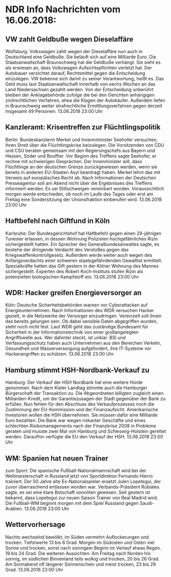 # NDR Info Nachrichten vom 16.06.2018:


## VW zahlt Geldbuße wegen Dieselaffäre
Wolfsburg: Volkswagen zahlt wegen der Dieselaffäre nun auch in Deutschland eine Geldbuße. Sie beläuft sich auf eine Milliarde Euro. Die Staatsanwaltschaft Braunschweig hat die Geldbuße verhängt. Sie sieht es als erwiesen an, dass Volkswagen Aufsichtspflichten verletzt hat. Der Autobauer verzichtet darauf, Rechtsmittel gegen die Entscheidung einzulegen. VW bekenne sich damit zu seiner Verantwortung, heißt es. Das Geld muss laut Staatsanwaltschaft innerhalb von sechs Wochen an das Land Niedersachsen gezahlt werden. Von der Entscheidung unberührt bleiben der Anklagebehörde zufolge die bei den Gerichten anhängigen zivilrechtlichen Verfahren, etwa die Klagen der Autokäufer. Außerdem liefen in Braunschweig weiter strafrechtliche Ermittlungsverfahren gegen derzeit insgesamt 49 Personen. 13.06.2018 23:00 Uhr 

## Kanzleramt: Krisentreffen zur Flüchtlingspolitik
Berlin: 	Bundeskanzlerin Merkel und Innennminister Seehofer versuchen, ihren Streit über die Flüchtlingskrise beizulegen. Die Vorsitzenden von CDU und CSU beraten gemeinsam mit den Regierungschefs aus Bayern und Hessen, Söder und Bouffier. Vor Beginn des Treffens sagte Seehofer, er rechne mit schwierigen Gesprächen. Der Innenminister will, dass Flüchtlinge an der deutschen Grenze zurückgewiesen werden, wenn sie bereits in anderen EU-Staaten Asyl beantragt haben. Merkel lehnt das mit Verweis auf europäisches Recht ab. Nach Informationen der Deutschen Presseagentur soll am Abend nicht über die Ergebnisses des Treffens informiert werden. Es sei Stillschweigen vereinbart worden. Voraussichtlich morgen werde entschieden, ob noch im Laufe des Tages oder erst am Freitag eine Sondersitzung der Unionsfraktion einberufen wird. 13.06.2018 23:00 Uhr 

## Haftbefehl nach Giftfund in Köln
Karlsruhe: Der Bundesgerichtshof hat Haftbefehl gegen einen 29-jährigen Tunesier erlassen, in dessen Wohnung Polizisten hochgefährliches Rizin sichergestellt hatten. Ein Sprecher des Generalbundesanwaltes sagte, es bestehe der dringende Verdacht des Verstoßes gegen das Kriegswaffenkontrollgesetz. Außerdem werde weiter auch wegen des Anfangsverdachts einer schweren staatsgefährdenden Gewalttat ermittelt. Spezialkräfte hatten das Gift gestern in der Kölner Wohnung des Mannes sichergestellt. Experten des Robert Koch-Instituts stufen Rizin als potenziellen biologischen Kampfstoff ein. 13.06.2018 23:00 Uhr 

## WDR: Hacker greifen Energieversorger an
Köln:			Deutsche Sicherheitsbehörden warnen vor Cyberattacken auf Energieunternehmen. Nach Informationen des WDR versuchen Hacker gezielt, in die Netzwerke der Versorger einzudringen. Vereinzelt soll ihnen das bereits gelungen sein. Ob dabei sensible Daten abgegriffen wurden, steht noch nicht fest. Laut WDR geht das zuständige Bundesamt für Sicherheit in der Informationstechnik von einer großangelegten Angriffswelle aus. Wer dahinter steckt, ist unklar. BSI und Verfassungsschutz haben auch Unternehmen aus den Bereichen Verkehr, Gesundheit und Wasserversorgung aufgefordert, ihre IT-Systeme vor Hackerangriffen zu schützen. 13.06.2018 23:00 Uhr 

## Hamburg stimmt HSH-Nordbank-Verkauf zu
Hamburg: Der Verkauf der HSH Nordbank hat eine weitere Hürde genommen. Nach dem Kieler Landtag stimmte auch die Hamburger Bürgerschaft der Transaktion zu. Die Abgeordneten billigten zugleich einen Milliarden-Kredit, um die Garantiezusagen der Stadt gegenüber der Bank zu erfüllen. Nun fehlen für den Abschluss des Verkaufprozesses noch die Zustimmung der EU-Kommission und der Finanzaufsicht. Amerikanische Investoren wollen die HSH übernehmen. Sie müssen dafür eine Milliarde Euro bezahlen. Die Bank war wegen riskanter Geschäfte und eines schlechten Risikomanagements nach der Finanzkrise 2008 in Probleme geraten und musste zwei Mal von Hamburg und Schleswig-Holstein gerettet werden. Daraufhin verfügte die EU den Verkauf der HSH. 13.06.2018 23:00 Uhr 

## WM: Spanien hat neuen Trainer
zum Sport: Die spanische Fußball-Nationalmannschaft wird bei der Weltmeisterschaft in Russland jetzt von Sportdirektor Fernando Hierro trainiert. Der 50 Jahre alte Ex-Nationalspieler ersetzt Julen Lopetegui, der zuvor überraschend entlassen worden war. Verbands-Präsident Rubiales sagte, es sei eine klare Botschaft vonnöten gewesen. Seit gestern ist bekannt, dass Lopetegui zur neuen Saison Trainer von Real Madrid wird. Die Fußball-WM beginnt morgen mit dem Spiel Russland gegen Saudi-Arabien. 13.06.2018 23:00 Uhr 

## Wettervorhersage
Nachts wechselnd bewölkt, im Süden vermehrt Auflockerungen und trocken. Tiefstwerte 13 bis 6 Grad. Morgen im Südosten und Osten viel Sonne und trocken, sonst nach sonnigem Beginn im Verlauf etwas Regen. 19 bis 24 Grad. Die weiteren Aussichten: Am Freitag nach Norden hin sonnig, im südlichen Binnenland teils wolkig und trocken, 20 bis 26 Grad. Am Sonnabend oft längerer Sonnenschein und meist trocken, 23 bis 29 Grad. 13.06.2018 23:00 Uhr 
